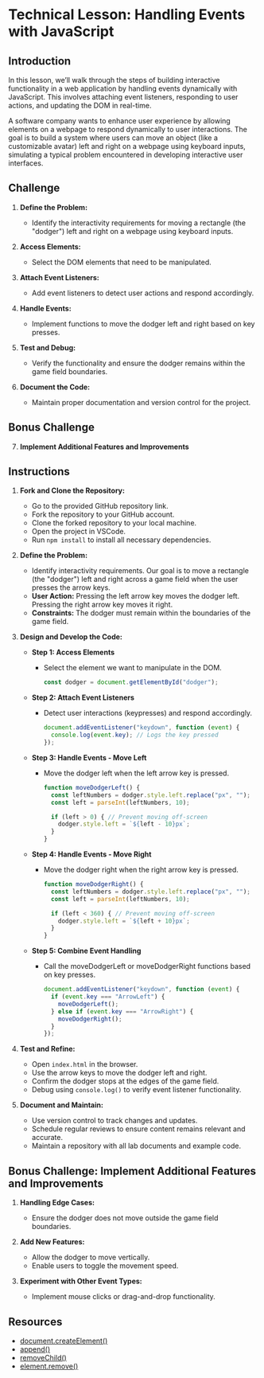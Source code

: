 # Technical Lesson: Handling Events with JavaScript

## Introduction

In this lesson, we’ll walk through the steps of building interactive functionality in a web application by handling events dynamically with JavaScript. This involves attaching event listeners, responding to user actions, and updating the DOM in real-time.

A software company wants to enhance user experience by allowing elements on a webpage to respond dynamically to user interactions. The goal is to build a system where users can move an object (like a customizable avatar) left and right on a webpage using keyboard inputs, simulating a typical problem encountered in developing interactive user interfaces.

## Challenge

1. **Define the Problem:**
   - Identify the interactivity requirements for moving a rectangle (the "dodger") left and right on a webpage using keyboard inputs.

2. **Access Elements:**
   - Select the DOM elements that need to be manipulated.

3. **Attach Event Listeners:**
   - Add event listeners to detect user actions and respond accordingly.

4. **Handle Events:**
   - Implement functions to move the dodger left and right based on key presses.

5. **Test and Debug:**
   - Verify the functionality and ensure the dodger remains within the game field boundaries.

6. **Document the Code:**
   - Maintain proper documentation and version control for the project.

## Bonus Challenge

7. **Implement Additional Features and Improvements**

## Instructions

1. **Fork and Clone the Repository:**
   - Go to the provided GitHub repository link.
   - Fork the repository to your GitHub account.
   - Clone the forked repository to your local machine.
   - Open the project in VSCode.
   - Run `npm install` to install all necessary dependencies.

2. **Define the Problem:**
   - Identify interactivity requirements. Our goal is to move a rectangle (the "dodger") left and right across a game field when the user presses the arrow keys.
   - **User Action:** Pressing the left arrow key moves the dodger left. Pressing the right arrow key moves it right.
   - **Constraints:** The dodger must remain within the boundaries of the game field.

3. **Design and Develop the Code:**

   - **Step 1: Access Elements**
     - Select the element we want to manipulate in the DOM.
       ```javascript
       const dodger = document.getElementById("dodger");
       ```

   - **Step 2: Attach Event Listeners**
     - Detect user interactions (keypresses) and respond accordingly.
       ```javascript
       document.addEventListener("keydown", function (event) {
         console.log(event.key); // Logs the key pressed
       });
       ```

   - **Step 3: Handle Events - Move Left**
     - Move the dodger left when the left arrow key is pressed.
       ```javascript
       function moveDodgerLeft() {
         const leftNumbers = dodger.style.left.replace("px", "");
         const left = parseInt(leftNumbers, 10);

         if (left > 0) { // Prevent moving off-screen
           dodger.style.left = `${left - 10}px`;
         }
       }
       ```

   - **Step 4: Handle Events - Move Right**
     - Move the dodger right when the right arrow key is pressed.
       ```javascript
       function moveDodgerRight() {
         const leftNumbers = dodger.style.left.replace("px", "");
         const left = parseInt(leftNumbers, 10);

         if (left < 360) { // Prevent moving off-screen
           dodger.style.left = `${left + 10}px`;
         }
       }
       ```

   - **Step 5: Combine Event Handling**
     - Call the moveDodgerLeft or moveDodgerRight functions based on key presses.
       ```javascript
       document.addEventListener("keydown", function (event) {
         if (event.key === "ArrowLeft") {
           moveDodgerLeft();
         } else if (event.key === "ArrowRight") {
           moveDodgerRight();
         }
       });
       ```

4. **Test and Refine:**
   - Open `index.html` in the browser.
   - Use the arrow keys to move the dodger left and right.
   - Confirm the dodger stops at the edges of the game field.
   - Debug using `console.log()` to verify event listener functionality.

5. **Document and Maintain:**
   - Use version control to track changes and updates.
   - Schedule regular reviews to ensure content remains relevant and accurate.
   - Maintain a repository with all lab documents and example code.

## Bonus Challenge: Implement Additional Features and Improvements

1. **Handling Edge Cases:**
   - Ensure the dodger does not move outside the game field boundaries.

2. **Add New Features:**
   - Allow the dodger to move vertically.
   - Enable users to toggle the movement speed.

3. **Experiment with Other Event Types:**
   - Implement mouse clicks or drag-and-drop functionality.

## Resources

- [document.createElement()](https://developer.mozilla.org/en-US/docs/Web/API/Document/createElement)
- [append()](https://developer.mozilla.org/en-US/docs/Web/API/Element/append)
- [removeChild()](https://developer.mozilla.org/en-US/docs/Web/API/Node/removeChild)
- [element.remove()](https://developer.mozilla.org/en-US/docs/Web/API/ChildNode/remove)
